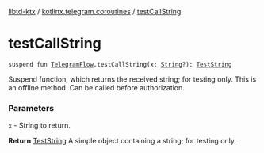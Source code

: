 [libtd-ktx](../index.md) / [kotlinx.telegram.coroutines](index.md) / [testCallString](./test-call-string.md)

# testCallString

`suspend fun `[`TelegramFlow`](../kotlinx.telegram.core/-telegram-flow/index.md)`.testCallString(x: `[`String`](https://kotlinlang.org/api/latest/jvm/stdlib/kotlin/-string/index.html)`?): `[`TestString`](https://tdlibx.github.io/td/docs/org/drinkless/td/libcore/telegram/TdApi/TestString.html)

Suspend function, which returns the received string; for testing only. This is an offline method.
Can be called before authorization.

### Parameters

`x` - String to return.

**Return**
[TestString](https://tdlibx.github.io/td/docs/org/drinkless/td/libcore/telegram/TdApi/TestString.html) A simple object containing a string; for testing only.

